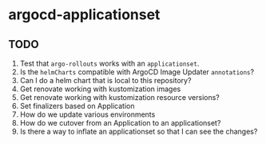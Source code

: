 # argocd-applicationset

## TODO

1. Test that `argo-rollouts` works with an `applicationset`.
1. Is the `helmCharts` compatible with ArgoCD Image Updater `annotations`?
1. Can I do a helm chart that is local to this repository?
1. Get renovate working with kustomization images
1. Get renovate working with kustomization resource versions?
1. Set finalizers based on Application
1. How do we update various environments
1. How do we cutover from an Application to an applicationset?
1. Is there a way to inflate an applicationset so that I can see the changes?
